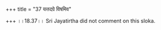 +++
title = "37 यत्तदग्रे विषमिव"

+++
।।18.37।। Sri Jayatirtha did not comment on this sloka.  
  
